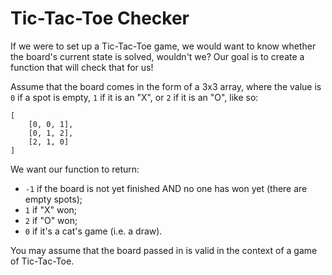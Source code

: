 # Tic-Tac-Toe Checker

If we were to set up a Tic-Tac-Toe game, we would want to know whether the board's current state is solved, wouldn't we? Our goal is to create a function that will check that for us!

Assume that the board comes in the form of a 3x3 array, where the value is `0` if a spot is empty, `1` if it is an "X", or `2` if it is an "O", like so:

```
[
    [0, 0, 1],
    [0, 1, 2],
    [2, 1, 0]
]
```

We want our function to return:

-   `-1` if the board is not yet finished AND no one has won yet (there are empty spots);
-   `1` if "X" won;
-   `2` if "O" won;
-   `0` if it's a cat's game (i.e. a draw).

You may assume that the board passed in is valid in the context of a game of Tic-Tac-Toe.
